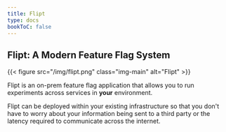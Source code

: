 ```yaml
---
title: Flipt
type: docs
bookToC: false
---
```


## Flipt: A Modern Feature Flag System

{{< figure src="/img/flipt.png" class="img-main" alt="Flipt" >}}

Flipt is an on-prem feature flag application that allows you to run experiments across services in **your** environment.

Flipt can be deployed within your existing infrastructure so that you don't have to worry about your information being sent to a third party or the latency required to communicate across the internet.
